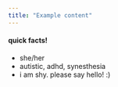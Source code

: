 ```yaml
---
title: "Example content"
---
```

#### quick facts!
* she/her
* autistic, adhd, synesthesia
* i am shy. please say hello! :)